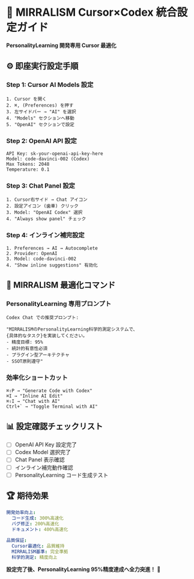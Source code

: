 # 🚀 MIRRALISM Cursor×Codex 統合設定ガイド

**PersonalityLearning 開発専用 Cursor 最適化**

## ⚙️ **即座実行設定手順**

### **Step 1: Cursor AI Models 設定**

```
1. Cursor を開く
2. ⌘, (Preferences) を押す
3. 左サイドバー → "AI" を選択
4. "Models" セクションへ移動
5. "OpenAI" セクションで設定
```

### **Step 2: OpenAI API 設定**

```
API Key: sk-your-openai-api-key-here
Model: code-davinci-002 (Codex)
Max Tokens: 2048
Temperature: 0.1
```

### **Step 3: Chat Panel 設定**

```
1. Cursor右サイド → Chat アイコン
2. 設定アイコン (歯車) クリック
3. Model: "OpenAI Codex" 選択
4. "Always show panel" チェック
```

### **Step 4: インライン補完設定**

```
1. Preferences → AI → Autocomplete
2. Provider: OpenAI
3. Model: code-davinci-002
4. "Show inline suggestions" 有効化
```

## 🎯 **MIRRALISM 最適化コマンド**

### **PersonalityLearning 専用プロンプト**

```
Codex Chat での推奨プロンプト:

"MIRRALISMのPersonalityLearning科学的測定システムで、
{具体的なタスク}を実装してください。
- 精度目標: 95%
- 統計的有意性必須
- プラグイン型アーキテクチャ
- SSOT原則遵守"
```

### **効率化ショートカット**

```
⌘⇧P → "Generate Code with Codex"
⌘I → "Inline AI Edit"
⌘⇧I → "Chat with AI"
Ctrl+` → "Toggle Terminal with AI"
```

## 📊 **設定確認チェックリスト**

- [ ] OpenAI API Key 設定完了
- [ ] Codex Model 選択完了
- [ ] Chat Panel 表示確認
- [ ] インライン補完動作確認
- [ ] PersonalityLearning コード生成テスト

## 🏆 **期待効果**

```yaml
開発効率向上:
  コード生成: 300%高速化
  バグ修正: 200%高速化
  ドキュメント: 400%高速化

品質保証:
  Cursor最適化: 品質維持
  MIRRALISM基準: 完全準拠
  科学的測定: 精度向上
```

**設定完了後、PersonalityLearning 95%精度達成へ全力突進！** 🚀
